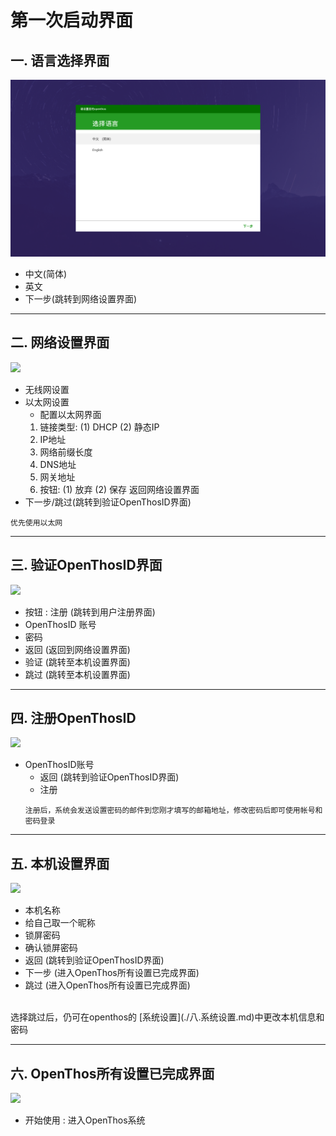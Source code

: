 # 第一次启动界面   
## 一. 语言选择界面
![](pic/shoucipeizhi/xuanzeyuyanjiemian.png)
   - 中文(简体) 
   - 英文 
   - 下一步(跳转到网络设置界面)
   
***
## 二. 网络设置界面  
![](pic/shoucipeizhi/wangluoshezhi.jpg) 
   - 无线网设置
   - 以太网设置
     - 配置以太网界面  
     1. 链接类型: (1) DHCP  (2) 静态IP  
     2. IP地址
     3. 网络前缀长度
     4. DNS地址
     5. 网关地址
     6. 按钮: (1) 放弃  (2) 保存  返回网络设置界面
   - 下一步/跳过(跳转到验证OpenThosID界面)
   ```
   优先使用以太网
   ```
   
***
## 三. 验证OpenThosID界面  
![](pic/shoucipeizhi/yanzheng.jpg)
   - 按钮 : 注册 (跳转到用户注册界面)
   - OpenThosID 账号
   - 密码  
   - 返回 (返回到网络设置界面)  
   - 验证 (跳转至本机设置界面)  
   - 跳过 (跳转至本机设置界面)  
   
***
## 四. 注册OpenThosID  
![](pic/shoucipeizhi/zhuce.jpg)    
   - OpenThosID账号  
     - 返回 (跳转到验证OpenThosID界面)  
     - 注册
     ```
     注册后，系统会发送设置密码的邮件到您刚才填写的邮箱地址，修改密码后即可使用帐号和密码登录
     ```
***
## 五. 本机设置界面  
![](pic/shoucipeizhi/benjishezhi.jpg)  
   - 本机名称  
   - 给自己取一个昵称  
   - 锁屏密码  
   - 确认锁屏密码
   - 返回 (跳转到验证OpenThosID界面)  
   - 下一步 (进入OpenThos所有设置已完成界面)
   - 跳过 (进入OpenThos所有设置已完成界面)  
</br>
选择跳过后，仍可在openthos的 [系统设置](./八.系统设置.md)中更改本机信息和密码

***
## 六. OpenThos所有设置已完成界面
![](pic/shoucipeizhi/start.jpg) 
   - 开始使用 : 进入OpenThos系统
